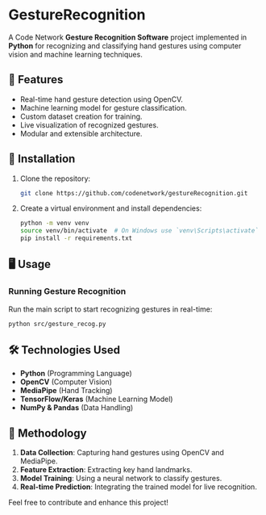 # GestureRecognition

A Code Network **Gesture Recognition Software** project implemented in **Python** for recognizing and classifying hand gestures using computer vision and machine learning techniques.

## 📌 Features
- Real-time hand gesture detection using OpenCV.
- Machine learning model for gesture classification.
- Custom dataset creation for training.
- Live visualization of recognized gestures.
- Modular and extensible architecture.


## 🚀 Installation
1. Clone the repository:
   ```bash
   git clone https://github.com/codenetwork/gestureRecognition.git
   ```
2. Create a virtual environment and install dependencies:
   ```bash
   python -m venv venv
   source venv/bin/activate  # On Windows use `venv\Scripts\activate`
   pip install -r requirements.txt
   ```

## 🖥️ Usage
### Running Gesture Recognition
Run the main script to start recognizing gestures in real-time:
```bash
python src/gesture_recog.py
```


## 🛠️ Technologies Used
- **Python** (Programming Language)
- **OpenCV** (Computer Vision)
- **MediaPipe** (Hand Tracking)
- **TensorFlow/Keras** (Machine Learning Model)
- **NumPy & Pandas** (Data Handling)

## 🧪 Methodology
1. **Data Collection**: Capturing hand gestures using OpenCV and MediaPipe.
2. **Feature Extraction**: Extracting key hand landmarks.
3. **Model Training**: Using a neural network to classify gestures.
4. **Real-time Prediction**: Integrating the trained model for live recognition.

Feel free to contribute and enhance this project!
